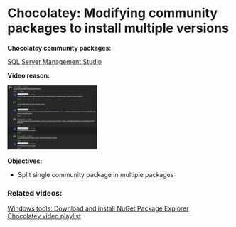 # Chocolatey: Modifying community packages to install multiple versions

<b>Chocolatey community packages:</b>

[SQL Server Management Studio](https://community.chocolatey.org/packages?q=ssms)

<b>Video reason:</b>

<img src="img/chat.png" width=40% height=40%>

<b>Objectives:</b>

* Split single community package in multiple packages

### Related videos:

[Windows tools: Download and install NuGet Package Explorer](https://youtu.be/94u9jDCpifM) <br />
[Chocolatey video playlist](https://www.youtube.com/playlist?list=PLVncjTDMNQ4TMCZqT4EJEtOGzwj6pvQKl)